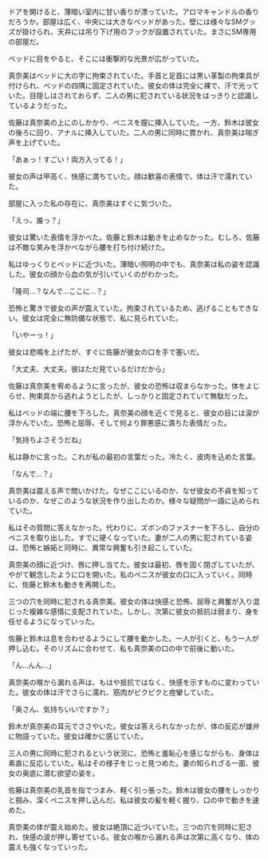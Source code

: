 ドアを開けると、薄暗い室内に甘い香りが漂っていた。アロマキャンドルの香りだろうか。部屋は広く、中央には大きなベッドがあった。壁には様々なSMグッズが掛けられ、天井には吊り下げ用のフックが設置されていた。まさにSM専用の部屋だ。

ベッドに目をやると、そこには衝撃的な光景が広がっていた。

真奈美はベッドに大の字に拘束されていた。手首と足首には黒い革製の拘束具が付けられ、ベッドの四隅に固定されていた。彼女の体は完全に裸で、汗で光っていた。目隠しはされておらず、二人の男に犯されている状況をはっきりと認識しているようだった。

佐藤は真奈美の上にのしかかり、ペニスを膣に挿入していた。一方、鈴木は彼女の後ろに回り、アナルに挿入していた。二人の男に同時に貫かれ、真奈美は喘ぎ声を上げていた。

「あぁっ！すごい！両方入ってる！」

彼女の声は甲高く、快感に満ちていた。顔は歓喜の表情で、体は汗で濡れていた。

部屋に入った私の存在に、真奈美はすぐに気づいた。

「えっ、誰っ？」

彼女は驚いた表情を浮かべた。佐藤と鈴木は動きを止めなかった。むしろ、佐藤は不敵な笑みを浮かべながら腰を打ち付け続けた。

私はゆっくりとベッドに近づいた。薄暗い照明の中でも、真奈美は私の姿を認識した。彼女の顔から血の気が引いていくのがわかった。

「隆司…？なんで…ここに…？」

恐怖と驚きで彼女の声が震えていた。拘束されているため、逃げることもできない。彼女は完全に無防備な状態で、私に見られていた。

「いやーっ！」

彼女は悲鳴を上げたが、すぐに佐藤が彼女の口を手で塞いだ。

「大丈夫、大丈夫。彼はただ見ているだけだから」

佐藤は真奈美を宥めるように言ったが、彼女の恐怖は収まらなかった。体をよじらせ、拘束具から逃れようとしたが、しっかりと固定されていて無駄だった。

私はベッドの端に腰を下ろした。真奈美の顔を近くで見ると、彼女の目には涙が浮かんでいた。恐怖と屈辱、そして何より罪悪感に満ちた表情だった。

「気持ちよさそうだね」

私は静かに言った。これが私の最初の言葉だった。冷たく、皮肉を込めた言葉。

「なんで…？」

真奈美は震える声で問いかけた。なぜここにいるのか、なぜ彼女の不貞を知っているのか、なぜこのような状況を作り出したのか。様々な疑問が一語に込められていた。

私はその質問に答えなかった。代わりに、ズボンのファスナーを下ろし、自分のペニスを取り出した。すでに硬くなっていた。妻が二人の男に犯されている姿は、恐怖と嫉妬と同時に、異常な興奮も引き起こしていた。

真奈美の顔に近づけ、唇に押し当てた。彼女は最初、唇を固く閉ざしていたが、やがて観念したように口を開いた。私のペニスが彼女の口に入っていく。同時に、佐藤と鈴木も動きを再開した。

三つの穴を同時に犯される真奈美。彼女の体は快感と恐怖、屈辱と興奮が入り混じった複雑な感情に支配されていた。しかし、次第に彼女の抵抗は弱まり、身を任せるようになっていった。

佐藤と鈴木は息を合わせるようにして腰を動かした。一人が引くと、もう一人が押し込む。そのリズムに合わせて、私も真奈美の口の中で前後に動いた。

「ん…んん…」

真奈美の喉から漏れる声は、もはや抵抗ではなく、快感を示すものに変わっていた。彼女の体は汗でさらに濡れ、筋肉がピクピクと痙攣していた。

「奥さん、気持ちいいですか？」

鈴木が真奈美の耳元でささやいた。彼女は答えられなかったが、体の反応が雄弁に物語っていた。彼女は確かに感じていた。

三人の男に同時に犯されるという状況に、恐怖と羞恥心を感じながらも、身体は素直に反応していた。私はその様子をじっと見つめた。妻の知られざる一面、彼女の奥底に潜む欲望の姿を。

佐藤は真奈美の乳首を指でつまみ、軽く引っ張った。鈴木は彼女の腰をしっかりと掴み、深くペニスを押し込んだ。私は彼女の髪を軽く握り、口の中で動きを速めた。

真奈美の体が震え始めた。彼女は絶頂に近づいていた。三つの穴を同時に犯され、快感の波が押し寄せている。彼女の喉から漏れる声は次第に高くなり、体の震えも強くなっていった。